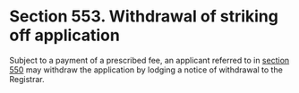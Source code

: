 # Section 553. Withdrawal of striking off application

Subject to a payment of a prescribed fee, an applicant referred to in [section 550](section-550.-application-to-strike-off-company.md) may withdraw the application by lodging a notice of withdrawal to the Registrar.

